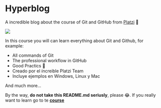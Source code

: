 # Hyperblog

A incredible blog about the course of Git and GitHub from [Platzi](http://platzi.com "Platzi") 🚀

![](https://www.revistaencuadre.com/wp-content/uploads/2020/06/Sysmiami-blog-platzi-plataforma-del-momento-.png)

In this course you will can learn everything about Git and Github, for example:

- All commands of Git
- The professional workflow in GitHub
- Good Practics 💚
- Creado por el íncreible Platzi Team
- Incluye ejemplos en Windows, Linux y Mac

And much more...

By the way, **do not take this README.md seriusly**, please 😂. If you really want to learn go to te **[course](https://platzi.com/clases/git-github/ "course")**
